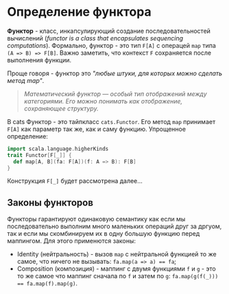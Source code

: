# Определение функтора

**Функтор** - класс, инкапсулирующий создание последовательностей вычислений (*functor is a class that encapsulates sequencing computations*). Формально, функтор - это тип `F[A]` с операцей `map` типа `(A => B) => F[B]`. Важно заметить, что контекст `F` сохраняется после выполнения функции.

Проще говоря - функтор это *"любые штуки, для которых можно сделать метод map"*.

> *Математический функтор — особый тип отображений между категориями. Его можно понимать как отображение, сохраняющее структуру.*

В cats Функтор - это тайпкласс `cats.Functor`. Его метод `map` принимает `F[A]` как параметр так же, как и саму функцию. Упрощенное определение:

```scala
import scala.language.higherKinds
trait Functor[F[_]] {
  def map[A, B](fa: F[A])(f: A => B): F[B]
}
```

Конструкция `F[_]` будет рассмотрена далее...

## Законы функторов

Функторы гарантируют одинаковую семантику как если мы последовательно выполним много маленьких операций друг за дргуом, так и если мы скомбинируем их в одну большую функцию перед маппингом. Для этого применются законы:

- Identity (нейтральность) - вызов `map` с нейтральной функцией то же самое, что ничего не вызывать: `fa.map(a => a) == fa`;
- Composition (композиция) - маппинг с двумя функциями `f` и `g` - это то же самое что маппинг сначала по `f` и затем по `g`: `fa.map(g(f(_))) == fa.map(f).map(g)`.
